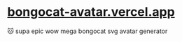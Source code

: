 # [bongocat-avatar.vercel.app](https://bongocat-avatar.vercel.app/)
🐱 supa epic wow mega bongocat svg avatar generator
